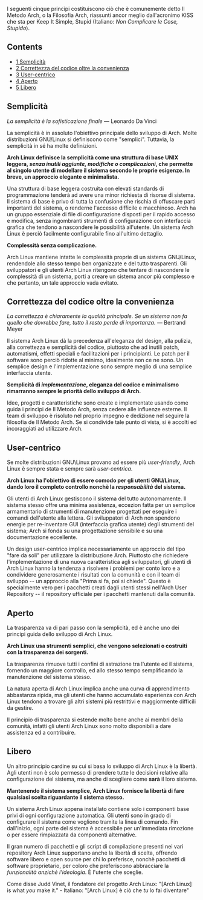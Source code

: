 I seguenti cinque princìpi costituiscono ciò che è comunemente detto Il Metodo Arch, o la Filosofia Arch, riassunti ancor meglio dall'acronimo KISS che sta per Keep It Simple, Stupid (Italiano: *Non Complicare le Cose, Stupido*).

## Contents

*   [1 Semplicità](#Semplicit.C3.A0)
*   [2 Correttezza del codice oltre la convenienza](#Correttezza_del_codice_oltre_la_convenienza)
*   [3 User-centrico](#User-centrico)
*   [4 Aperto](#Aperto)
*   [5 Libero](#Libero)

## Semplicità

*La semplicità è la sofisticazione finale* — Leonardo Da Vinci

La semplicità è in assoluto l'obiettivo principale dello sviluppo di Arch. Molte distribuzioni GNU/Linux si definiscono come "semplici". Tuttavia, la semplicità in sé ha molte definizioni.

**Arch Linux definisce la semplicità come una struttura di base UNIX leggera, *senza inutili aggiunte, modifiche o complicazioni*, che permette al singolo utente di modellare il sistema secondo le proprie esigenze. In breve, un approccio elegante e minimalista.**

Una struttura di base leggera costruita con elevati standards di programmazione tenderà ad avere una minor richiesta di risorse di sistema. Il sistema di base è privo di tutta la confusione che rischia di offuscare parti importanti del sistema, o renderne l'accesso difficile e macchinoso. Arch ha un gruppo essenziale di file di configurazione disposti per il rapido accesso e modifica, senza ingombranti strumenti di configurazione con interfaccia grafica che tendono a nascondere le possibilità all'utente. Un sistema Arch Linux è perciò facilmente configurabile fino all'ultimo dettaglio.

**Complessità senza complicazione.**

Arch Linux mantiene intatte le complessità proprie di un sistema GNU/Linux, rendendole allo stesso tempo ben organizzate e del tutto trasparenti. Gli sviluppatori e gli utenti Arch Linux ritengono che tentare di nascondere le complessità di un sistema, porti a creare un sistema ancor più complesso e che pertanto, un tale approccio vada evitato.

## Correttezza del codice oltre la convenienza

*La correttezza è chiaramente la qualità principale. Se un sistema non fa quello che dovrebbe fare, tutto il resto perde di importanza.* — Bertrand Meyer

Il sistema Arch Linux dà la precedenza all'eleganza del design, alla pulizia, alla correttezza e semplicità del codice, piuttosto che ad inutili patch, automatismi, effetti speciali e facilitazioni per i principianti. Le patch per il software sono perciò ridotte al minimo, idealmente non ce ne sono. Un semplice design e l'implementazione sono sempre meglio di una semplice interfaccia utente.

**Semplicità di *implementazione*, eleganza del codice e minimalismo rimarranno sempre le priorità dello sviluppo di Arch.**

Idee, progetti e caratteristiche sono create e implementate usando come guida i princìpi de Il Metodo Arch, senza cedere alle influenze esterne. Il team di sviluppo è risoluto nel proprio impegno e dedizione nel seguire la filosofia de Il Metodo Arch. Se si condivide tale punto di vista, si è accolti ed incoraggiati ad utilizzare Arch.

## User-centrico

Se molte distribuzioni GNU\Linux provano ad essere più *user-friendly*, Arch Linux è sempre stata e sempre sarà *user-centrica*.

**Arch Linux ha l'obiettivo di essere comodo per gli utenti GNU/Linux, dando loro il completo controllo nonchè la *responsabilità* del sistema.**

Gli utenti di Arch Linux gestiscono il sistema del tutto autonomamente. Il sistema stesso offre una minima assistenza, eccezion fatta per un semplice armamentario di strumenti di manutenzione progettati per eseguire i comandi dell'utente alla lettera. Gli sviluppatori di Arch non spendono energie per re-inventare GUI (interfaccia grafica utente) degli strumenti del sistema; Arch si fonda su una progettazione sensibile e su una documentazione eccellente.

Un design user-centrico implica necessariamente un approccio del tipo "fare da soli" per utilizzare la distribuzione Arch. Piuttosto che richiedere l'implementazione di una nuova caratteristica agli sviluppatori, gli utenti di Arch Linux hanno la tendenza a risolvere i problemi per conto loro e a condividere generosamente i risultati con la comunità e con il team di sviluppo -- un approccio alla "Prima si fa, poi si chiede". Questo è specialmente vero per i pacchetti creati dagli utenti stessi nell'Arch User Repository -- il repository ufficiale per i pacchetti mantenuti dalla comunità.

## Aperto

La trasparenza va di pari passo con la semplicità, ed è anche uno dei principi guida dello sviluppo di Arch Linux.

**Arch Linux usa strumenti semplici, che vengono selezionati o costruiti con la trasparenza dei sorgenti.**

La trasparenza rimuove tutti i confini di astrazione tra l'utente ed il sistema, fornendo un maggiore controllo, ed allo stesso tempo semplificando la manutenzione del sistema stesso.

La natura aperta di Arch Linux implica anche una curva di apprendimento abbastanza ripida, ma gli utenti che hanno accumulato esperienza con Arch Linux tendono a trovare gli altri sistemi più restrittivi e maggiormente difficili da gestire.

Il principio di trasparenza si estende molto bene anche ai membri della comunità, infatti gli utenti Arch Linux sono molto disponibili a dare assistenza ed a contribuire.

## Libero

Un altro principio cardine su cui si basa lo sviluppo di Arch Linux è la libertà. Agli utenti non è solo permesso di prendere tutte le decisioni relative alla configurazione del sistema, ma anche di scegliere come **sarà** il loro sistema.

**Mantenendo il sistema semplice, Arch Linux fornisce la libertà di fare qualsiasi scelta riguardante il sistema stesso.**

Un sistema Arch Linux appena installato contiene solo i componenti base privi di ogni configurazione automatica. Gli utenti sono in grado di configurare il sistema come vogliono tramite la linea di comando. Fin dall'inizio, ogni parte del sistema è accessibile per un'immediata rimozione o per essere rimpiazzata da componenti alternative.

Il gran numero di pacchetti e gli script di compilazione presenti nei vari repository Arch Linux supportano anche la libertà di scelta, offrendo software libero e open source per chi lo preferisce, nonchè pacchetti di software proprietario, per coloro che preferiscono abbracciare la *funzionalità anzichè l'ideologia*. È l'utente che sceglie.

Come disse Judd Vinet, il fondatore del progetto Arch Linux: "[Arch Linux] is what *you* make it." - Italiano: "[Arch Linux] è ciò che *tu* lo fai diventare"
